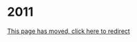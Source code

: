 # 2011

[This page has moved, click here to redirect](https://docs.eqemu.io/server/changelog/server/2011)

